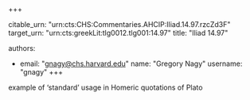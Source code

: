 +++


citable_urn: "urn:cts:CHS:Commentaries.AHCIP:Iliad.14.97.rzcZd3F"
target_urn: "urn:cts:greekLit:tlg0012.tlg001:14.97"
title: "Iliad 14.97"

authors:
- email: "gnagy@chs.harvard.edu"
  name: "Gregory Nagy"
  username: "gnagy"
+++

<p>example of ‘standard’ usage in Homeric quotations of Plato</p>